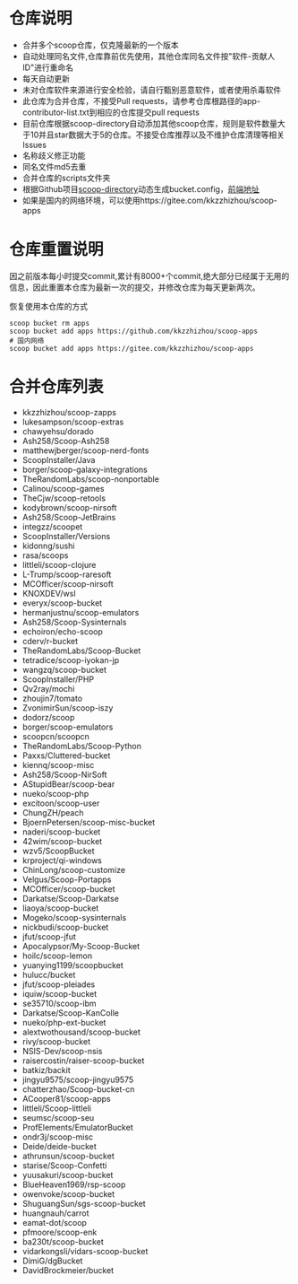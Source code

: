 # 仓库说明

- 合并多个scoop仓库，仅克隆最新的一个版本
- 自动处理同名文件,仓库靠前优先使用，其他仓库同名文件按"软件-贡献人ID"进行重命名
- 每天自动更新
- 未对仓库软件来源进行安全检验，请自行甄别恶意软件，或者使用杀毒软件
- 此仓库为合并仓库，不接受Pull requests，请参考仓库根路径的app-contributor-list.txt到相应的仓库提交pull requests
- 目前仓库根据scoop-directory自动添加其他scoop仓库，规则是软件数量大于10并且star数据大于5的仓库。不接受仓库推荐以及不维护仓库清理等相关Issues
- 名称歧义修正功能
- 同名文件md5去重
- 合并仓库的scripts文件夹
- 根据Github项目[scoop-directory](https://github.com/rasa/scoop-directory)动态生成bucket.config，[前端地址](https://rasa.github.io/scoop-directory/)
- 如果是国内的网络环境，可以使用https://gitee.com/kkzzhizhou/scoop-apps

# 仓库重置说明

因之前版本每小时提交commit,累计有8000+个commit,绝大部分已经属于无用的信息，因此重置本仓库为最新一次的提交，并修改仓库为每天更新两次。

恢复使用本仓库的方式

```
scoop bucket rm apps
scoop bucket add apps https://github.com/kkzzhizhou/scoop-apps
# 国内网络
scoop bucket add apps https://gitee.com/kkzzhizhou/scoop-apps
```

# 合并仓库列表

- kkzzhizhou/scoop-zapps
- lukesampson/scoop-extras
- chawyehsu/dorado
- Ash258/Scoop-Ash258
- matthewjberger/scoop-nerd-fonts
- ScoopInstaller/Java
- borger/scoop-galaxy-integrations
- TheRandomLabs/scoop-nonportable
- Calinou/scoop-games
- TheCjw/scoop-retools
- kodybrown/scoop-nirsoft
- Ash258/Scoop-JetBrains
- integzz/scoopet
- ScoopInstaller/Versions
- kidonng/sushi
- rasa/scoops
- littleli/scoop-clojure
- L-Trump/scoop-raresoft
- MCOfficer/scoop-nirsoft
- KNOXDEV/wsl
- everyx/scoop-bucket
- hermanjustnu/scoop-emulators
- Ash258/Scoop-Sysinternals
- echoiron/echo-scoop
- cderv/r-bucket
- TheRandomLabs/Scoop-Bucket
- tetradice/scoop-iyokan-jp
- wangzq/scoop-bucket
- ScoopInstaller/PHP
- Qv2ray/mochi
- zhoujin7/tomato
- ZvonimirSun/scoop-iszy
- dodorz/scoop
- borger/scoop-emulators
- scoopcn/scoopcn
- TheRandomLabs/Scoop-Python
- Paxxs/Cluttered-bucket
- kiennq/scoop-misc
- Ash258/Scoop-NirSoft
- AStupidBear/scoop-bear
- nueko/scoop-php
- excitoon/scoop-user
- ChungZH/peach
- BjoernPetersen/scoop-misc-bucket
- naderi/scoop-bucket
- 42wim/scoop-bucket
- wzv5/ScoopBucket
- krproject/qi-windows
- ChinLong/scoop-customize
- Velgus/Scoop-Portapps
- MCOfficer/scoop-bucket
- Darkatse/Scoop-Darkatse
- liaoya/scoop-bucket
- Mogeko/scoop-sysinternals
- nickbudi/scoop-bucket
- jfut/scoop-jfut
- Apocalypsor/My-Scoop-Bucket
- hoilc/scoop-lemon
- yuanying1199/scoopbucket
- hulucc/bucket
- jfut/scoop-pleiades
- iquiw/scoop-bucket
- se35710/scoop-ibm
- Darkatse/Scoop-KanColle
- nueko/php-ext-bucket
- alextwothousand/scoop-bucket
- rivy/scoop-bucket
- NSIS-Dev/scoop-nsis
- raisercostin/raiser-scoop-bucket
- batkiz/backit
- jingyu9575/scoop-jingyu9575
- chatterzhao/Scoop-bucket-cn
- ACooper81/scoop-apps
- littleli/Scoop-littleli
- seumsc/scoop-seu
- ProfElements/EmulatorBucket
- ondr3j/scoop-misc
- Deide/deide-bucket
- athrunsun/scoop-bucket
- starise/Scoop-Confetti
- yuusakuri/scoop-bucket
- BlueHeaven1969/rsp-scoop
- owenvoke/scoop-bucket
- ShuguangSun/sgs-scoop-bucket
- huangnauh/carrot
- eamat-dot/scoop
- pfmoore/scoop-enk
- ba230t/scoop-bucket
- vidarkongsli/vidars-scoop-bucket
- DimiG/dgBucket
- DavidBrockmeier/bucket
